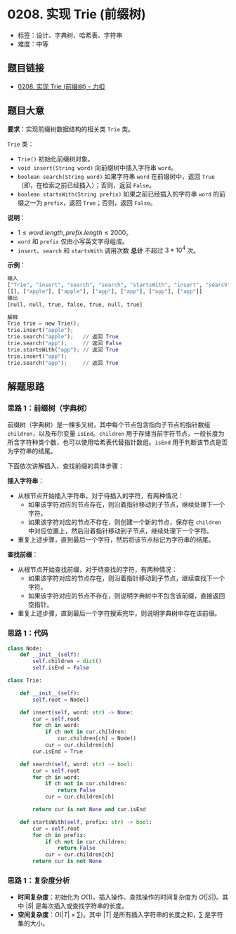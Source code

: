 # 0208. 实现 Trie (前缀树)

- 标签：设计、字典树、哈希表、字符串
- 难度：中等

## 题目链接

- [0208. 实现 Trie (前缀树) - 力扣](https://leetcode.cn/problems/implement-trie-prefix-tree/)

## 题目大意

**要求**：实现前缀树数据结构的相关类 `Trie` 类。

`Trie` 类：

- `Trie()` 初始化前缀树对象。
- `void insert(String word)` 向前缀树中插入字符串 `word`。
- `boolean search(String word)` 如果字符串 `word` 在前缀树中，返回 `True`（即，在检索之前已经插入）；否则，返回 `False`。
- `boolean startsWith(String prefix)` 如果之前已经插入的字符串 `word` 的前缀之一为 `prefix`，返回 `True`；否则，返回 `False`。

**说明**：

- $1 \le word.length, prefix.length \le 2000$。
- `word` 和 `prefix` 仅由小写英文字母组成。
- `insert`、`search` 和 `startsWith` 调用次数 **总计** 不超过 $3 * 10^4$ 次。

**示例**：

```python
输入
["Trie", "insert", "search", "search", "startsWith", "insert", "search"]
[[], ["apple"], ["apple"], ["app"], ["app"], ["app"], ["app"]]
输出
[null, null, true, false, true, null, true]

解释
Trie trie = new Trie();
trie.insert("apple");
trie.search("apple");   // 返回 True
trie.search("app");     // 返回 False
trie.startsWith("app"); // 返回 True
trie.insert("app");
trie.search("app");     // 返回 True
```

## 解题思路

### 思路 1：前缀树（字典树）

前缀树（字典树）是一棵多叉树，其中每个节点包含指向子节点的指针数组 `children`，以及布尔变量 `isEnd`。`children` 用于存储当前字符节点，一般长度为所含字符种类个数，也可以使用哈希表代替指针数组。`isEnd` 用于判断该节点是否为字符串的结尾。

下面依次讲解插入、查找前缀的具体步骤：

**插入字符串**：

- 从根节点开始插入字符串。对于待插入的字符，有两种情况：
  - 如果该字符对应的节点存在，则沿着指针移动到子节点，继续处理下一个字符。
  - 如果该字符对应的节点不存在，则创建一个新的节点，保存在 `children` 中对应位置上，然后沿着指针移动到子节点，继续处理下一个字符。
- 重复上述步骤，直到最后一个字符，然后将该节点标记为字符串的结尾。

**查找前缀**：

- 从根节点开始查找前缀，对于待查找的字符，有两种情况：
  - 如果该字符对应的节点存在，则沿着指针移动到子节点，继续查找下一个字符。
  - 如果该字符对应的节点不存在，则说明字典树中不包含该前缀，直接返回空指针。
- 重复上述步骤，直到最后一个字符搜索完毕，则说明字典树中存在该前缀。

### 思路 1：代码

```python
class Node:
    def __init__(self):
        self.children = dict()
        self.isEnd = False

class Trie:

    def __init__(self):
        self.root = Node()

    def insert(self, word: str) -> None:
        cur = self.root
        for ch in word:
            if ch not in cur.children:
                cur.children[ch] = Node()
            cur = cur.children[ch]
        cur.isEnd = True 

    def search(self, word: str) -> bool:
        cur = self.root
        for ch in word:
            if ch not in cur.children:
                return False
            cur = cur.children[ch]

        return cur is not None and cur.isEnd

    def startsWith(self, prefix: str) -> bool:
        cur = self.root
        for ch in prefix:
            if ch not in cur.children:
                return False
            cur = cur.children[ch]
        return cur is not None
```

### 思路 1：复杂度分析

- **时间复杂度**：初始化为 $O(1)$。插入操作、查找操作的时间复杂度为 $O(|S|)$。其中 $|S|$ 是每次插入或查找字符串的长度。
- **空间复杂度**：$O(|T| \times \sum)$。其中 $|T|$ 是所有插入字符串的长度之和，$\sum$ 是字符集的大小。

